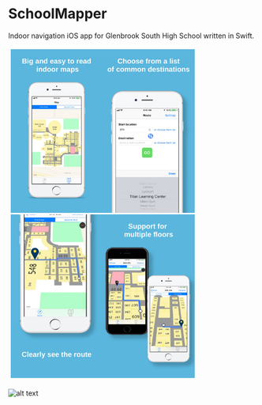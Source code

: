 # SchoolMapper
Indoor navigation iOS app for Glenbrook South High School written in Swift.

<div class="row" style="display: flex">
  <div class="column" style="flex: 25%; padding: 5px">
    <img src="/App Store Screenshots/Previews/0.jpg" alt="drawing" width="186.3" height="331.2"/><img src="/App Store Screenshots/Previews/1.jpg" alt="drawing" width="186.3" height="331.2"/><img src="/App Store Screenshots/Previews/2.jpg" alt="drawing" width="186.3" height="331.2"/><img src="/App Store Screenshots/Previews/3.jpg" alt="drawing" width="186.3" height="331.2"/>
  </div>
</div>

![alt text](https://i.imgur.com/DwBFnP4.png "")

